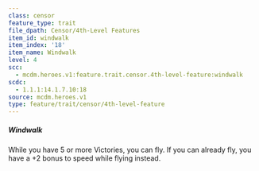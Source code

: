 ```yaml
---
class: censor
feature_type: trait
file_dpath: Censor/4th-Level Features
item_id: windwalk
item_index: '18'
item_name: Windwalk
level: 4
scc:
  - mcdm.heroes.v1:feature.trait.censor.4th-level-feature:windwalk
scdc:
  - 1.1.1:14.1.7.10:18
source: mcdm.heroes.v1
type: feature/trait/censor/4th-level-feature
---
```


##### Windwalk

While you have 5 or more Victories, you can fly. If you can already fly, you have a +2 bonus to speed while flying instead.
